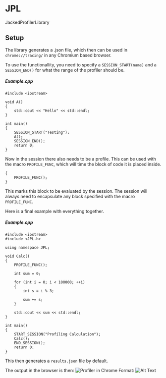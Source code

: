 # JPL
JackedProfilerLibrary


## Setup
The library generates a .json file, which then can be used in ```chrome://tracing/``` in any Chromium based browser.

To use the functionallity, you need to specify a ```SESSION_START(name)``` and a ```SESSION_END()``` for what the range of the profiler should be.

##### Example.cpp
```
#include <iostream>

void A()
{
    std::cout << "Hello" << std::endl;
}

int main()
{
    SESSION_START("Testing");
    A();
    SESSION_END();
    return 0;
}
```

Now in the session there also needs to be a profile. This can be used with the macro ```PROFILE_FUNC```, which will time the block of code it is placed inside.

```
{
    PROFILE_FUNC();
}
```

This marks this block to be evaluated by the session. The session will always need to encapsulate any block specified with the macro
```PROFILE_FUNC```.

Here is a final example with everything together.

##### Example.cpp
```
#include <iostream>
#include <JPL.h>

using namespace JPL;

void Calc()
{
	PROFILE_FUNC();

	int sum = 0;

	for (int i = 0; i < 100000; ++i)
	{
		int s = i % 3;

		sum += s;
	}

	std::cout << sum << std::endl;
}

int main()
{
	START_SESSION("Profiling Calculation");
	Calc();
	END_SESSION();
	return 0;
}
```

This then generates a ```results.json``` file by default.

The output in the browser is then:
![Profiler in Chrome](/screenshots/Example.png)
Format: ![Alt Text](url)
